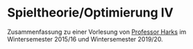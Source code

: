 <h1>Spieltheorie/Optimierung IV</h1>

Zusammenfassung zu einer Vorlesung von <a href="http://www.math.uni-augsburg.de/prof/opt/mitarbeiter/harks/">Professor Harks</a> im Wintersemester 2015/16 und Wintersemester 2019/20.